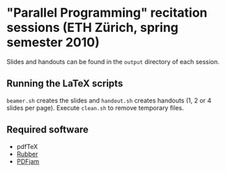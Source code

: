 # "Parallel Programming" recitation sessions (ETH Zürich, spring semester 2010)

Slides and handouts can be found in the ```output``` directory of each session.

## Running the LaTeX scripts

```beamer.sh``` creates the slides and ```handout.sh``` creates handouts (1, 2 or 4 slides per page). 
Execute ```clean.sh``` to remove temporary files.

## Required software

* pdfTeX
* [Rubber](https://launchpad.net/rubber)
* [PDFjam](https://warwick.ac.uk/fac/sci/statistics/staff/academic-research/firth/software/pdfjam/)
